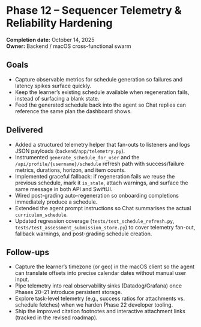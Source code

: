 # Phase 12 – Sequencer Telemetry & Reliability Hardening

**Completion date:** October 14, 2025  
**Owner:** Backend / macOS cross-functional swarm

## Goals
- Capture observable metrics for schedule generation so failures and latency spikes surface quickly.
- Keep the learner’s existing schedule available when regeneration fails, instead of surfacing a blank state.
- Feed the generated schedule back into the agent so Chat replies can reference the same plan the dashboard shows.

## Delivered
- Added a structured telemetry helper that fan-outs to listeners and logs JSON payloads (`backend/app/telemetry.py`).  
- Instrumented `generate_schedule_for_user` and the `/api/profile/{username}/schedule` refresh path with success/failure metrics, durations, horizon, and item counts.
- Implemented graceful fallback: if regeneration fails we reuse the previous schedule, mark it `is_stale`, attach warnings, and surface the same message in both API and SwiftUI.
- Wired post-grading auto-regeneration so onboarding completions immediately produce a schedule.
- Extended the agent prompt instructions so Chat summarises the actual `curriculum_schedule`.
- Updated regression coverage (`tests/test_schedule_refresh.py`, `tests/test_assessment_submission_store.py`) to cover telemetry fan-out, fallback warnings, and post-grading schedule creation.

## Follow-ups
- Capture the learner’s timezone (or geo) in the macOS client so the agent can translate offsets into precise calendar dates without manual user input.
- Pipe telemetry into real observability sinks (Datadog/Grafana) once Phases 20–21 introduce persistent storage.
- Explore task-level telemetry (e.g., success ratios for attachments vs. schedule fetches) when we harden Phase 22 developer tooling.
- Ship the improved citation footnotes and interactive attachment links (tracked in the revised roadmap).

